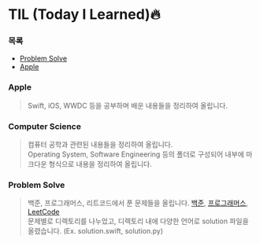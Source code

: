 TIL (Today I Learned):fire:
=========

### 목록
* [Problem Solve](#problem-solve)
* [Apple](#apple)

### Apple

> Swift, iOS, WWDC 등을 공부하며 배운 내용들을 정리하여 올립니다.

### Computer Science
> 컴퓨터 공학과 관련된 내용들을 정리하여 올립니다. <br>
> Operating System, Software Engineering 등의 폴더로 구성되어 내부에 마크다운 형식으로 내용을 정리하여 올립니다.

### Problem Solve

> 백준, 프로그래머스, 리트코드에서 푼 문제들을 올립니다. [백준](https://www.acmicpc.net), [프로그래머스](https://programmers.co.kr), [LeetCode](https://leetcode.com) <br>
> 문제별로 디렉토리를 나누었고, 디렉토리 내에 다양한 언어로 solution 파일을 올렸습니다. (Ex. solution.swift, solution.py)
